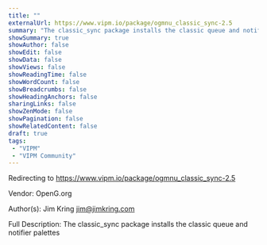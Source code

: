 ```yaml
---
title: ""
externalUrl: https://www.vipm.io/package/ogmnu_classic_sync-2.5
summary: "The classic_sync package installs the classic queue and notifier palettes."
showSummary: true
showAuthor: false
showEdit: false
showData: false
showViews: false
showReadingTime: false
showWordCount: false
showBreadcrumbs: false
showHeadingAnchors: false
sharingLinks: false
showZenMode: false
showPagination: false
showRelatedContent: false
draft: true
tags:
 - "VIPM"
 - "VIPM Community"
---
```


Redirecting to https://www.vipm.io/package/ogmnu_classic_sync-2.5

Vendor: OpenG.org

Author(s): Jim Kring <jim@jimkring.com>
 
Full Description:
The classic_sync package installs the classic queue and notifier palettes